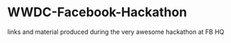 WWDC-Facebook-Hackathon
=======================

links and material produced during the very awesome hackathon at FB HQ
